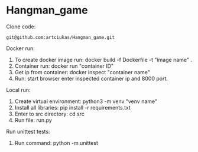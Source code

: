 # Hangman_game

Clone code:
```
git@github.com:artciukas/Hangman_game.git
```
Docker run:
1) To create docker image run: docker build -f Dockerfile -t "image name" .
2) Container run: docker run "container ID"
3) Get ip from container: docker inspect "container name"
4) Run: start browser enter inspected container ip and 8000 port.

Local run:
1) Create virtual environment: python3 -m venv "venv name"
2) Install all libraries: pip install -r requirements.txt
3) Enter to src directory: cd src
4) Run file: run.py

Run unittest tests:
1) Run command: python -m unittest
